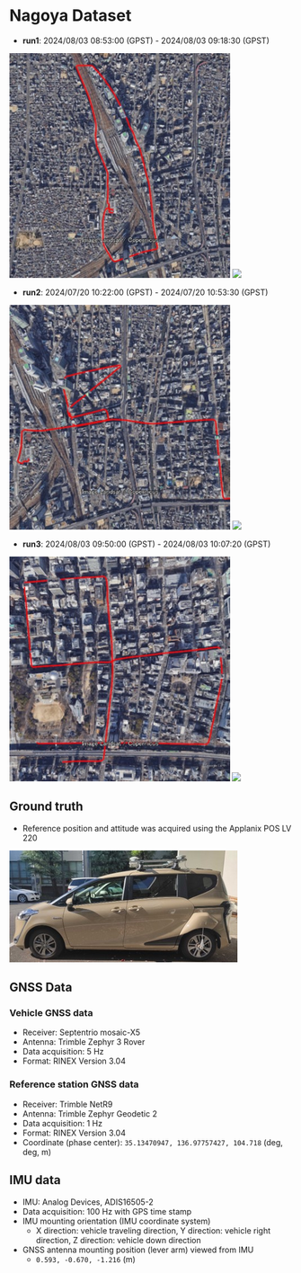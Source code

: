 # Nagoya Dataset
- **run1**: 2024/08/03 08:53:00 (GPST) - 2024/08/03 09:18:30 (GPST)

<img src="https://github.com/taroz/Misc/blob/master/data/PPC-Dataset/nagoya1.jpg?raw=true" height=400px > <img src="https://github.com/taroz/Misc/blob/master/data/PPC-Dataset/fisheye_satellite_short_nagoya1.gif?raw=true" height=400px >

- **run2**: 2024/07/20 10:22:00 (GPST) - 2024/07/20 10:53:30 (GPST)

<img src="https://github.com/taroz/Misc/blob/master/data/PPC-Dataset/nagoya2.jpg?raw=true" height=400px > <img src="https://github.com/taroz/Misc/blob/master/data/PPC-Dataset/fisheye_satellite_short_nagoya2.gif?raw=true" height=400px >

- **run3**: 2024/08/03 09:50:00 (GPST) - 2024/08/03 10:07:20 (GPST)

<img src="https://github.com/taroz/Misc/blob/master/data/PPC-Dataset/nagoya3.jpg?raw=true" height=400px > <img src="https://github.com/taroz/Misc/blob/master/data/PPC-Dataset/fisheye_satellite_short_nagoya3.gif?raw=true" height=400px >


## Ground truth
- Reference position and attitude was acquired using the Applanix POS LV 220

![](https://github.com/taroz/Misc/blob/master/data/PPC-Dataset/meijo_poslv.jpg?raw=true)

## GNSS Data
### Vehicle GNSS data
- Receiver: Septentrio mosaic-X5
- Antenna: Trimble Zephyr 3 Rover
- Data acquisition: 5 Hz
- Format: RINEX Version 3.04

### Reference station GNSS data
- Receiver: Trimble NetR9
- Antenna: Trimble Zephyr Geodetic 2
- Data acquisition: 1 Hz
- Format: RINEX Version 3.04
- Coordinate (phase center): `35.13470947, 136.97757427, 104.718` (deg, deg, m) 

## IMU data
- IMU: Analog Devices, ADIS16505-2
- Data acquisition: 100 Hz with GPS time stamp
- IMU mounting orientation (IMU coordinate system)
  - X direction: vehicle traveling direction, Y direction: vehicle right direction, Z direction: vehicle down direction
- GNSS antenna mounting position (lever arm) viewed from IMU
  - `0.593, -0.670, -1.216` (m)